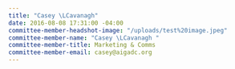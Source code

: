 ```yaml
---
title: "Casey \LCavanagh"
date: 2016-08-08 17:31:00 -04:00
committee-member-headshot-image: "/uploads/test%20image.jpeg"
committee-member-name: "Casey \LCavanagh "
committee-member-title: Marketing & Comms
committee-member-email: casey@aigadc.org
---
```


